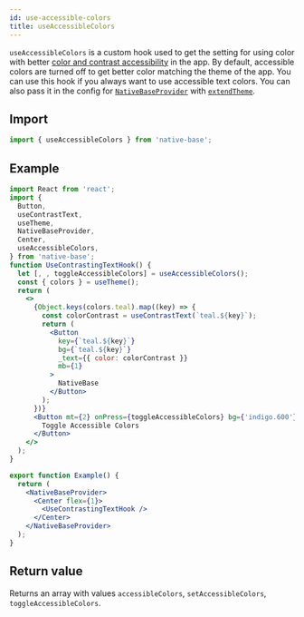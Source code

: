 ```yaml
---
id: use-accessible-colors
title: useAccessibleColors
---
```


`useAccessibleColors` is a custom hook used to get the setting for using color with better [color and contrast accessibility](https://web.dev/color-and-contrast-accessibility/) in the app. By default, accessible colors are turned off to get better color matching the theme of the app. You can use this hook if you always want to use accessible text colors. You can also pass it in the config for [`NativeBaseProvider`](setup-provider.md) with [`extendTheme`](/setup-provider#add-custom-theme-optional).

## Import

```jsx
import { useAccessibleColors } from 'native-base';
```

## Example

```jsx isLive=true
import React from 'react';
import {
  Button,
  useContrastText,
  useTheme,
  NativeBaseProvider,
  Center,
  useAccessibleColors,
} from 'native-base';
function UseContrastingTextHook() {
  let [, , toggleAccessibleColors] = useAccessibleColors();
  const { colors } = useTheme();
  return (
    <>
      {Object.keys(colors.teal).map((key) => {
        const colorContrast = useContrastText(`teal.${key}`);
        return (
          <Button
            key={`teal.${key}`}
            bg={`teal.${key}`}
            _text={{ color: colorContrast }}
            mb={1}
          >
            NativeBase
          </Button>
        );
      })}
      <Button mt={2} onPress={toggleAccessibleColors} bg={'indigo.600'}>
        Toggle Accessible Colors
      </Button>
    </>
  );
}

export function Example() {
  return (
    <NativeBaseProvider>
      <Center flex={1}>
        <UseContrastingTextHook />
      </Center>
    </NativeBaseProvider>
  );
}
```

## Return value

Returns an array with values `accessibleColors`, `setAccessibleColors`, `toggleAccessibleColors`.

